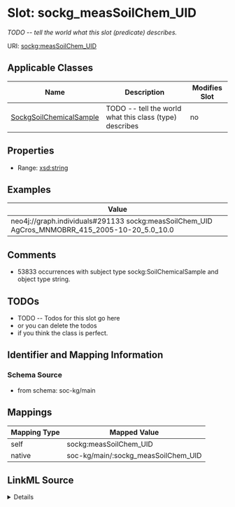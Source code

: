 

# Slot: sockg_measSoilChem_UID


_TODO -- tell the world what this slot (predicate) describes._





URI: [sockg:measSoilChem_UID](http://www.semanticweb.org/sockg/ontologies/2024/0/soil-carbon-ontology/measSoilChem_UID)



<!-- no inheritance hierarchy -->





## Applicable Classes

| Name | Description | Modifies Slot |
| --- | --- | --- |
| [SockgSoilChemicalSample](../classes/SockgSoilChemicalSample.md) | TODO -- tell the world what this class (type) describes |  no  |







## Properties

* Range: [xsd:string](http://www.w3.org/2001/XMLSchema#string)






## Examples

| Value |
| --- |
| neo4j://graph.individuals#291133 sockg:measSoilChem_UID AgCros_MNMOBRR_415_2005-10-20_5.0_10.0 |

## Comments

* 53833 occurrences with subject type sockg:SoilChemicalSample and object type string.

## TODOs

* TODO -- Todos for this slot go here
* or you can delete the todos
* if you think the class is perfect.

## Identifier and Mapping Information







### Schema Source


* from schema: soc-kg/main




## Mappings

| Mapping Type | Mapped Value |
| ---  | ---  |
| self | sockg:measSoilChem_UID |
| native | soc-kg/main/:sockg_measSoilChem_UID |




## LinkML Source

<details>
```yaml
name: sockg_measSoilChem_UID
description: TODO -- tell the world what this slot (predicate) describes.
todos:
- TODO -- Todos for this slot go here
- or you can delete the todos
- if you think the class is perfect.
comments:
- 53833 occurrences with subject type sockg:SoilChemicalSample and object type string.
examples:
- value: neo4j://graph.individuals#291133 sockg:measSoilChem_UID AgCros_MNMOBRR_415_2005-10-20_5.0_10.0
from_schema: soc-kg/main
rank: 1000
slot_uri: sockg:measSoilChem_UID
alias: sockg_measSoilChem_UID
domain_of:
- sockg_SoilChemicalSample
range: string

```
</details>